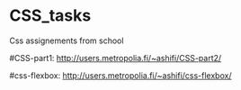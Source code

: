 # CSS_tasks
Css assignements from school


#CSS-part1: 
http://users.metropolia.fi/~ashifi/CSS-part2/


#css-flexbox:
http://users.metropolia.fi/~ashifi/css-flexbox/
